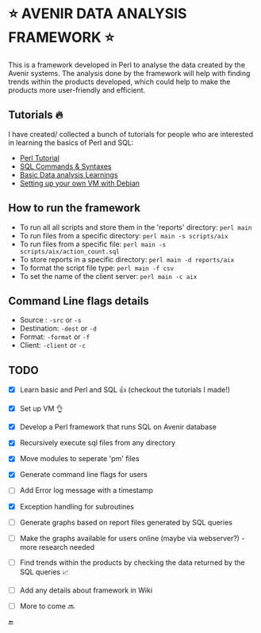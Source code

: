 # :star: AVENIR DATA ANALYSIS FRAMEWORK :star:

This is a framework developed in Perl to analyse the data created by the Avenir systems.
The analysis done by the framework will help with finding trends within the products developed, which could help to make the products more user-friendly and efficient.


## Tutorials :fire:
I have created/ collected a bunch of tutorials for people who are interested in learning the basics of Perl and SQL:
- [Perl Tutorial](https://docs.google.com/document/d/1bNFFfjsETlyoEkuLKitfPgXdV1aEqofiEnF1ijPwOAE/edit?usp=sharing)
- [SQL Commands & Syntaxes](https://docs.google.com/document/d/1bNFFfjsETlyoEkuLKitfPgXdV1aEqofiEnF1ijPwOAE/edit?usp=sharing)
- [Basic Data analysis Learnings](https://docs.google.com/document/d/1bNFFfjsETlyoEkuLKitfPgXdV1aEqofiEnF1ijPwOAE/edit?usp=sharing)
- [Setting up your own VM with Debian](https://docs.google.com/document/d/1aG2zR7-DXHVrzmdwIfC5Wf8aUYDE4gfHEJEX2p3mnqE/edit?usp=sharing)


## How to run the framework
- To run all all scripts and store them in the 'reports' directory: `perl main`
- To run files from a specific directory: `perl main -s scripts/aix`
- To run files from a specific file: `perl main -s scripts/aix/action_count.sql`
- To store reports in a specific directory: `perl main -d reports/aix`
- To format the script file type: `perl main -f csv`
- To set the name of the client server: `perl main -c aix`

## Command Line flags details
- Source : `-src` or `-s`
- Destination: `-dest` or `-d`
- Format: `-format` or `-f`
- Client: `-client` or `-c`


## TODO
- [x] Learn basic and Perl and SQL :+1: (checkout the tutorials I made!)
- [x] Set up VM :ok_hand:
- [x] Develop a Perl framework that runs SQL on Avenir database
- [x] Recursively execute sql files from any directory
- [x] Move modules to seperate 'pm' files
- [x] Generate command line flags for users
- [ ] Add Error log message with a timestamp
- [x] Exception handling for subroutines
- [ ] Generate graphs based on report files generated by SQL queries
- [ ] Make the graphs available for users online (maybe via webserver?) - more research needed
- [ ] Find trends within the products by checking the data returned by the SQL queries :chart_with_upwards_trend:
- [ ] Add any details about framework in Wiki
- [ ] More to come :soon:


:end:
